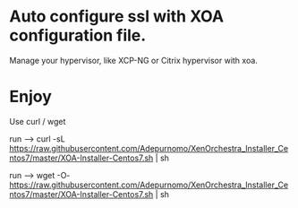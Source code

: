 # Auto configure ssl with XOA configuration file.
Manage your hypervisor, like XCP-NG or Citrix hypervisor with xoa.
# Enjoy

Use curl / wget

run --> curl -sL https://raw.githubusercontent.com/Adepurnomo/XenOrchestra_Installer_Centos7/master/XOA-Installer-Centos7.sh | sh

run --> wget -O- https://raw.githubusercontent.com/Adepurnomo/XenOrchestra_Installer_Centos7/master/XOA-Installer-Centos7.sh | sh
